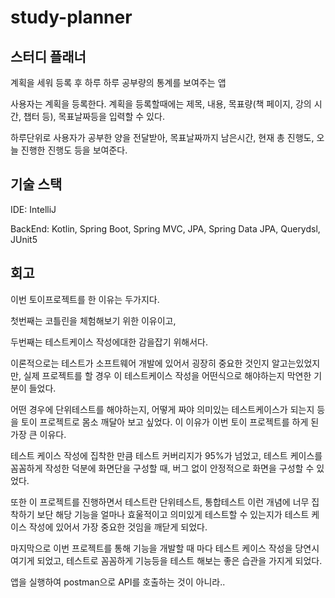 # study-planner
## 스터디 플래너
계획을 세워 등록 후 하루 하루 공부량의 통계를 보여주는 앱

사용자는 계획을 등록한다. 계획을 등록할때에는 제목, 내용, 목표량(책 페이지, 강의 시간, 챕터 등), 목표날짜등을 입력할 수 있다.

하루단위로 사용자가 공부한 양을 전달받아, 목표날짜까지 남은시간, 현재 총 진행도, 오늘 진행한 진행도 등을 보여준다.

## 기술 스택
IDE: IntelliJ

BackEnd: Kotlin, Spring Boot, Spring MVC, JPA, Spring Data JPA, Querydsl, JUnit5

## 회고
이번 토이프로젝트를 한 이유는 두가지다.

첫번째는 코틀린을 체험해보기 위한 이유이고,

두번째는 테스트케이스 작성에대한 감을잡기 위해서다.

이론적으로는 테스트가 소프트웨어 개발에 있어서 굉장히 중요한 것인지 알고는있었지만, 실제 프로젝트를 할 경우 이 테스트케이스 작성을 어떤식으로 해야하는지 막연한 기분이 들었다.

어떤 경우에 단위테스트를 해야하는지, 어떻게 짜야 의미있는 테스트케이스가 되는지 등을 토이 프로젝트로 몸소 깨달아 보고 싶었다. 이 이유가 이번 토이 프로젝트를 하게 된 가장 큰 이유다.

테스트 케이스 작성에 집착한 만큼 테스트 커버리지가 95%가 넘었고, 테스트 케이스를 꼼꼼하게 작성한 덕분에 화면단을 구성할 때, 버그 없이 안정적으로 화면을 구성할 수 있었다.

또한 이 프로젝트를 진행하면서 테스트란 단위테스트, 통합테스트 이런 개념에 너무 집착하기 보단 해당 기능을 얼마나 효울적이고 의미있게 테스트할 수 있는지가 테스트 케이스 작성에 있어서 가장 중요한 것임을 깨닫게 되었다.

마지막으로 이번 프로젝트를 통해 기능을 개발할 때 마다 테스트 케이스 작성을 당연시 여기게 되었고, 테스트로 꼼꼼하게 기능등을 테스트 해보는 좋은 습관을 가지게 되었다. 

앱을 실행하여 postman으로 API를 호출하는 것이 아니라..

